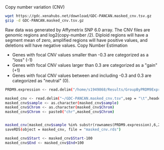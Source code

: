 Copy number variation (CNV)
```bash
wget https://gdc.xenahubs.net/download/GDC-PANCAN.masked_cnv.tsv.gz
gzip -d GDC-PANCAN.masked_cnv.tsv.gz
```
Raw data was generated by Affymetrix SNP 6.0 array.
The CNV files are genomic regions and log2(copy-number /2). Diploid regions will have a segment mean of zero, amplified regions will have positive values, and deletions will have negative values.
Copy Number Estimation
-   Genes with focal CNV values smaller than -0.3 are categorized as a "loss" (-1)
-   Genes with focal CNV values larger than 0.3 are categorized as a "gain" (+1)
-   Genes with focal CNV values between and including -0.3 and 0.3 are categorized as "neutral" (0).

```bash
PRDM9.expression <- read.delim("/home/s1949868/Results/GroupByPRDM9Expression/PRDM9Expression.txt", sep = "\t",header = TRUE)

masked_cnv <- read.delim("~/GDC-PANCAN.masked_cnv.tsv",sep = "\t",header = TRUE)
masked_cnv$sample <- as.character(masked_cnv$sample)
masked_cnv$Chrom <- as.character(masked_cnv$Chrom)
masked_cnv$Chrom <- paste0("chr",masked_cnv$Chrom)


masked_cnv[masked_cnv$sample %in% substr(rownames(PRDM9.expression),6,21),]
saveRDS(object = masked_cnv, file = "masked_cnv.rds")

masked_cnv$Start <- masked_cnv$Start-100
masked_cnv$End <- masked_cnv$End+100
```

<!--stackedit_data:
eyJoaXN0b3J5IjpbNDgzNTYzNjI2LC0xNjk2Mzg5MTMyLC0xMT
IxMjQxNDk4LDE1MDYzMjgzODJdfQ==
-->